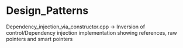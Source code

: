 # Design_Patterns
Dependency_injection_via_constructor.cpp ->  Inversion of control/Dependency injection implementation showing references, raw pointers and smart pointers
